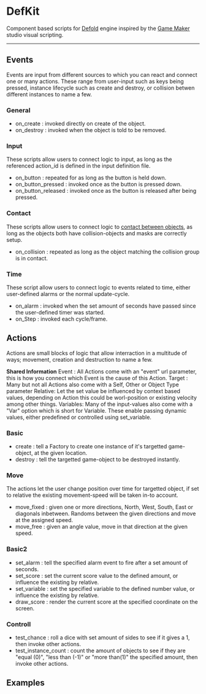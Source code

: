 # DefKit
Component based scripts for [Defold](www.defold.com) engine inspired by the  [Game Maker](http://www.yoyogames.com/gamemaker) studio visual scripting.

---

## Events
Events are input from different sources to which you can react and connect one or many actions. These range from user-input such as keys being pressed, instance lifecycle such as create and destroy, or collision betwen different instances to name a few.

### General
* on_create : invoked directly on create of the object.
* on_destroy : invoked when the object is told to be removed.

### Input
These scripts allow users to connect logic to input, as long as the referenced action_id is defined in the input definition file.

* on_button : repeated for as long as the button is held down.
* on_button_pressed : invoked once as the button is pressed down.
* on_button_released : invoked once as the button is released after being pressed.

### Contact
These scripts allow users to connect logic to [contact between objects](http://www.defold.com/manuals/physics/#_collision_objects), as long as the objects both have collision-objects and masks are correctly setup.

* on_collision : repeated as long as the object matching the collision group is in contact.

### Time
These script allow users to connect logic to events related to time, either user-defined alarms or the normal update-cycle.

* on_alarm : invoked when the set amount of seconds have passed since the user-defined timer was started.
* on_Step : invoked each cycle/frame.


## Actions
Actions are small blocks of logic that allow interraction in a multitude of ways; movement, creation and destruction to name a few.

__Shared Information__
Event : All Actions come with an "event" url parameter, this is how you connect which Event is the cause of this Action.
Target : Many but not all Actions also come with a Self, Other or Object Type parameter
Relative: Let the set value be influenced by context based values, depending on Action this could be worl-position or existing velocity among other things.
Variables: Many of the input-values also come with a "Var" option which is short for Variable. These enable passing dynamic values, either predefined or controlled using set_variable.

### Basic
* create : tell a Factory to create one instance of it's targetted game-object, at the given location.
* destroy : tell the targetted game-object to be destroyed instantly.

### Move
The actions let the user change position over time for targetted object, if set to relative the existing movement-speed will be taken in-to account.

* move_fixed : given one or more directions, North, West, South, East or diagonals inbetween. Randoms between the given directions and move at the assigned speed.
* move_free : given an angle value, move in that direction at the given speed.

### Basic2

* set_alarm : tell the specified alarm event to fire after a set amount of seconds.
* set_score : set the current score value to the defined amount, or influence the existing by relative.
* set_variable : set the specified variable to the defined number value, or influence the existing by relative.
* draw_score : render the current score at the specified coordinate on the screen.

### Controll

* test_chance : roll a dice with set amount of sides to see if it gives a 1, then invoke other actions.
* test_instance_count : count the amount of objects to see if they are "equal (0)", "less than (-1)" or "more than(1)" the specified amount, then invoke other actions.


## Examples
